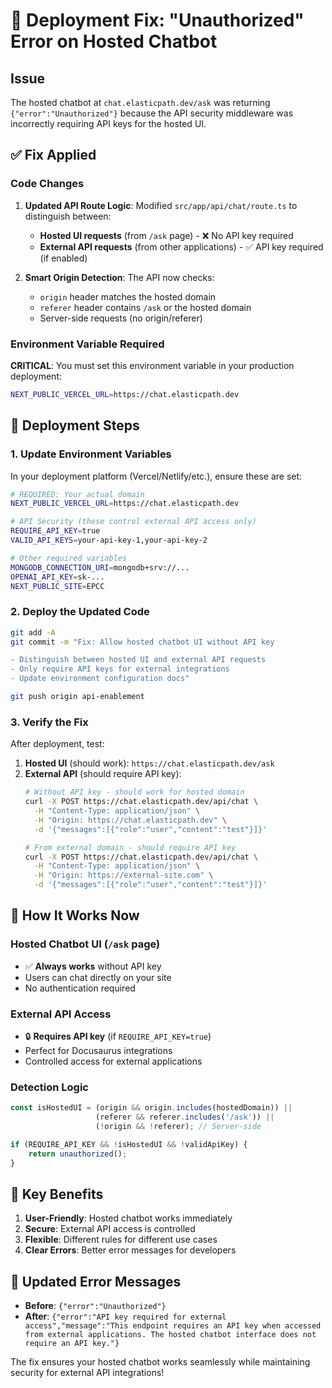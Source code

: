# 🚨 Deployment Fix: "Unauthorized" Error on Hosted Chatbot

## Issue
The hosted chatbot at `chat.elasticpath.dev/ask` was returning `{"error":"Unauthorized"}` because the API security middleware was incorrectly requiring API keys for the hosted UI.

## ✅ Fix Applied

### Code Changes
1. **Updated API Route Logic**: Modified `src/app/api/chat/route.ts` to distinguish between:
   - **Hosted UI requests** (from `/ask` page) - ❌ No API key required
   - **External API requests** (from other applications) - ✅ API key required (if enabled)

2. **Smart Origin Detection**: The API now checks:
   - `origin` header matches the hosted domain
   - `referer` header contains `/ask` or the hosted domain
   - Server-side requests (no origin/referer)

### Environment Variable Required

**CRITICAL**: You must set this environment variable in your production deployment:

```bash
NEXT_PUBLIC_VERCEL_URL=https://chat.elasticpath.dev
```

## 🚀 Deployment Steps

### 1. Update Environment Variables

In your deployment platform (Vercel/Netlify/etc.), ensure these are set:

```bash
# REQUIRED: Your actual domain
NEXT_PUBLIC_VERCEL_URL=https://chat.elasticpath.dev

# API Security (these control external API access only)
REQUIRE_API_KEY=true
VALID_API_KEYS=your-api-key-1,your-api-key-2

# Other required variables
MONGODB_CONNECTION_URI=mongodb+srv://...
OPENAI_API_KEY=sk-...
NEXT_PUBLIC_SITE=EPCC
```

### 2. Deploy the Updated Code

```bash
git add -A
git commit -m "Fix: Allow hosted chatbot UI without API key

- Distinguish between hosted UI and external API requests
- Only require API keys for external integrations
- Update environment configuration docs"

git push origin api-enablement
```

### 3. Verify the Fix

After deployment, test:

1. **Hosted UI** (should work): `https://chat.elasticpath.dev/ask`
2. **External API** (should require API key):
   ```bash
   # Without API key - should work for hosted domain
   curl -X POST https://chat.elasticpath.dev/api/chat \
     -H "Content-Type: application/json" \
     -H "Origin: https://chat.elasticpath.dev" \
     -d '{"messages":[{"role":"user","content":"test"}]}'
   
   # From external domain - should require API key
   curl -X POST https://chat.elasticpath.dev/api/chat \
     -H "Content-Type: application/json" \
     -H "Origin: https://external-site.com" \
     -d '{"messages":[{"role":"user","content":"test"}]}'
   ```

## 🔧 How It Works Now

### Hosted Chatbot UI (`/ask` page)
- ✅ **Always works** without API key
- Users can chat directly on your site
- No authentication required

### External API Access
- 🔒 **Requires API key** (if `REQUIRE_API_KEY=true`)
- Perfect for Docusaurus integrations
- Controlled access for external applications

### Detection Logic
```typescript
const isHostedUI = (origin && origin.includes(hostedDomain)) ||
                   (referer && referer.includes('/ask')) ||
                   (!origin && !referer); // Server-side

if (REQUIRE_API_KEY && !isHostedUI && !validApiKey) {
    return unauthorized();
}
```

## 🎯 Key Benefits

1. **User-Friendly**: Hosted chatbot works immediately
2. **Secure**: External API access is controlled
3. **Flexible**: Different rules for different use cases
4. **Clear Errors**: Better error messages for developers

## 📝 Updated Error Messages

- **Before**: `{"error":"Unauthorized"}`
- **After**: `{"error":"API key required for external access","message":"This endpoint requires an API key when accessed from external applications. The hosted chatbot interface does not require an API key."}`

The fix ensures your hosted chatbot works seamlessly while maintaining security for external API integrations! 